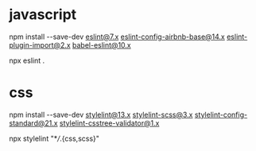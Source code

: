 # javascript

npm install --save-dev eslint@7.x eslint-config-airbnb-base@14.x eslint-plugin-import@2.x babel-eslint@10.x

npx eslint .

# css

npm install --save-dev stylelint@13.x stylelint-scss@3.x stylelint-config-standard@21.x stylelint-csstree-validator@1.x

npx stylelint "\*_/_.{css,scss}"
